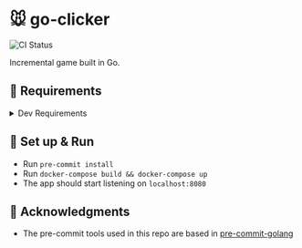 # :mouse: go-clicker

![CI Status](https://github.com/rusito-23/go-clicker/actions/workflows/continous_integration.yml/badge.svg)

Incremental game built in Go.

## :memo: Requirements


<details>
    <summary>Dev Requirements</summary>

- [golangci-lint](https://golangci-lint.run/usage/install/#local-installation)
- [pre-commit](https://pre-commit.com/#installation)
- [docker](https://docs.docker.com/get-docker/)
- go 1.16

</details>

## :wrench: Set up & Run

- Run `pre-commit install`
- Run `docker-compose build && docker-compose up`
- The app should start listening on `localhost:8080`

## :tada: Acknowledgments

- The pre-commit tools used in this repo are based in [pre-commit-golang](https://github.com/dnephin/pre-commit-golang)
